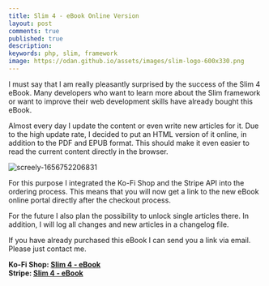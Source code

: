 ```yaml
---
title: Slim 4 - eBook Online Version
layout: post
comments: true
published: true
description:
keywords: php, slim, framework
image: https://odan.github.io/assets/images/slim-logo-600x330.png
---
```


I must say that I am really pleasantly surprised by the success of the 
Slim 4 eBook. Many developers who want to learn more about 
the Slim framework or want to improve their web development skills
have already bought this eBook. 

Almost every day I update the content or even write new articles for it.
Due to the high update rate, I decided to put an HTML version of it online, 
in addition to the PDF and EPUB format. 
This should make it even easier to read the current content directly in the browser.

![screely-1656752206831](https://user-images.githubusercontent.com/781074/176993883-f0627d12-9394-495f-b824-e58a58d2f5e6.png)

For this purpose I integrated the Ko-Fi Shop and the Stripe API into 
the ordering process. This means that you will now get a link to 
the new eBook online portal directly after the checkout process. 

For the future I also plan the possibility to unlock single articles there. 
In addition, I will log all changes and new articles in a changelog file. 

If you have already purchased this eBook I can send you a link via email. 
Please just contact me.

**Ko-Fi Shop: <a href="https://ko-fi.com/s/5f182b4b22" target="_blank">Slim 4 - eBook</a>**
<br>
**Stripe: <a href="https://buy.stripe.com/3cs7ui5aP9bl156aEF" target="_blank">Slim 4 - eBook</a>**
